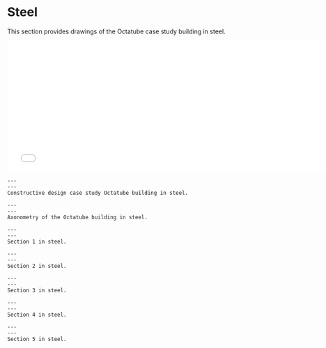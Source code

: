 # Steel

This section provides drawings of the Octatube case study building in steel.

<div style="text-align: center;">
    <iframe src="../../_static/Octatube_Steel.html" width="750" height="300" frameborder="0"></iframe>
</div>

```{figure} Images/staal1.jpg
---
---
Constructive design case study Octatube building in steel.
```

```{figure} Images/AXO_Staal-01.jpg
---
---
Axonometry of the Octatube building in steel.
```

```{figure} Images/staal2.jpg
---
---
Section 1 in steel.
```

```{figure} Images/staal3.jpg
---
---
Section 2 in steel.
```

```{figure} Images/staal4.jpg
---
---
Section 3 in steel.
```

```{figure} Images/staal5.jpg
---
---
Section 4 in steel.
```

```{figure} Images/staal6.jpg
---
---
Section 5 in steel.
```